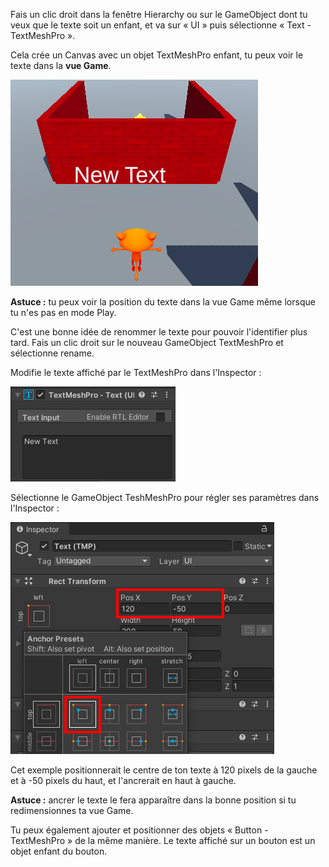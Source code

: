 Fais un clic droit dans la fenêtre Hierarchy ou sur le GameObject dont tu veux que le texte soit un enfant, et va sur « UI » puis sélectionne « Text - TextMeshPro ».

Cela crée un Canvas avec un objet TextMeshPro enfant, tu peux voir le texte dans la **vue Game**.

![Nouveau texte affiché dans la vue Game.](images/new-text.png)

**Astuce :** tu peux voir la position du texte dans la vue Game même lorsque tu n'es pas en mode Play.

C'est une bonne idée de renommer le texte pour pouvoir l'identifier plus tard. Fais un clic droit sur le nouveau GameObject TextMeshPro et sélectionne rename.

Modifie le texte affiché par le TextMeshPro dans l'Inspector :

![L'Inspector TextMeshPro affiche le nouveau texte par défaut.](images/tmp-text.png)

Sélectionne le GameObject TeshMeshPro pour régler ses paramètres dans l'Inspector :

![Paramètres de TextMeshPro RectTransform dans l'Inspector.](images/reposition-text.png)

Cet exemple positionnerait le centre de ton texte à 120 pixels de la gauche et à -50 pixels du haut, et l'ancrerait en haut à gauche.

**Astuce :** ancrer le texte le fera apparaître dans la bonne position si tu redimensionnes ta vue Game.

Tu peux également ajouter et positionner des objets « Button - TextMeshPro » de la même manière. Le texte affiché sur un bouton est un objet enfant du bouton. 

